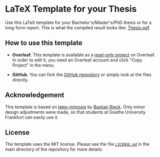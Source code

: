 # LaTeX Template for your Thesis

Use this LaTeX template for your Bachelor's/Master's/PhD thesis or for a long-form report.
This is what the compiled result looks like: [Thesis.pdf](https://goethe-tcs.github.io/thesis-template/Thesis.pdf).

## How to use this template

- **Overleaf.** This template is available as a [read-only project](https://www.overleaf.com/read/xgvdxhsphjdq) on Overleaf. In order to edit it, you need an Overleaf account and click "Copy Project" in the menu.

- **GitHub.** You can fork the [GitHub repository](https://github.com/goethe-tcs/thesis-template) or simply look at the files directly.

## Acknowledgement

This template is based on [latex-mimosis](https://github.com/Pseudomanifold/latex-mimosis/) by [Bastian Rieck](https://github.com/Pseudomanifold).
Only minor design adjustments were made, so that students at Goethe University Frankfurt can easily use it.

## License

The template uses the MIT license. Please see the file [`LICENSE.md`](LICENSE.md) in the main directory of the repository for more details.
